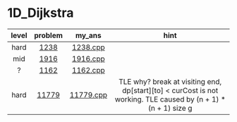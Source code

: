 # 1D_Dijkstra
| level | problem | my_ans | hint |
| :--: | :--: | :--: | :--: |
| hard | [1238](https://www.acmicpc.net/problem/1238) | [1238.cpp](./1238/1238.cpp) |  |
| mid | [1916](https://www.acmicpc.net/problem/1916) | [1916.cpp](./1916/1916.cpp) |  |
| ? | [1162](https://www.acmicpc.net/problem/1162) | [1162.cpp](./1162/1162.cpp) |  |
| hard | [11779](https://www.acmicpc.net/problem/11779) | [11779.cpp](./11779/11779.cpp) | TLE why? break at visiting end, dp[start][to] < curCost is not working. TLE caused by (n + 1) * (n + 1) size g |
